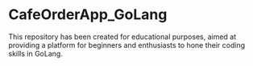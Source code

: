 # CafeOrderApp_GoLang
This repository has been created for educational purposes, aimed at providing a platform for beginners and enthusiasts to hone their coding skills in GoLang.
